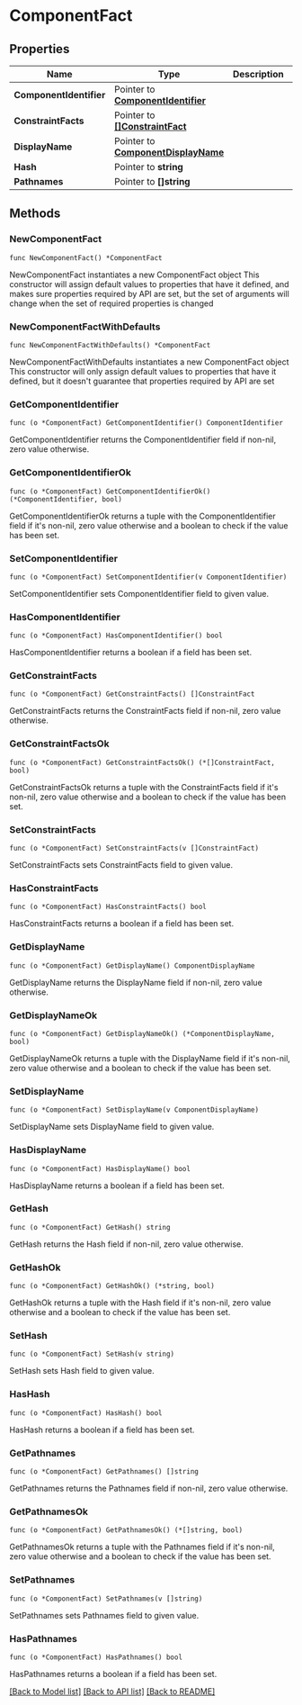 # ComponentFact

## Properties

Name | Type | Description | Notes
------------ | ------------- | ------------- | -------------
**ComponentIdentifier** | Pointer to [**ComponentIdentifier**](ComponentIdentifier.md) |  | [optional] 
**ConstraintFacts** | Pointer to [**[]ConstraintFact**](ConstraintFact.md) |  | [optional] 
**DisplayName** | Pointer to [**ComponentDisplayName**](ComponentDisplayName.md) |  | [optional] 
**Hash** | Pointer to **string** |  | [optional] 
**Pathnames** | Pointer to **[]string** |  | [optional] 

## Methods

### NewComponentFact

`func NewComponentFact() *ComponentFact`

NewComponentFact instantiates a new ComponentFact object
This constructor will assign default values to properties that have it defined,
and makes sure properties required by API are set, but the set of arguments
will change when the set of required properties is changed

### NewComponentFactWithDefaults

`func NewComponentFactWithDefaults() *ComponentFact`

NewComponentFactWithDefaults instantiates a new ComponentFact object
This constructor will only assign default values to properties that have it defined,
but it doesn't guarantee that properties required by API are set

### GetComponentIdentifier

`func (o *ComponentFact) GetComponentIdentifier() ComponentIdentifier`

GetComponentIdentifier returns the ComponentIdentifier field if non-nil, zero value otherwise.

### GetComponentIdentifierOk

`func (o *ComponentFact) GetComponentIdentifierOk() (*ComponentIdentifier, bool)`

GetComponentIdentifierOk returns a tuple with the ComponentIdentifier field if it's non-nil, zero value otherwise
and a boolean to check if the value has been set.

### SetComponentIdentifier

`func (o *ComponentFact) SetComponentIdentifier(v ComponentIdentifier)`

SetComponentIdentifier sets ComponentIdentifier field to given value.

### HasComponentIdentifier

`func (o *ComponentFact) HasComponentIdentifier() bool`

HasComponentIdentifier returns a boolean if a field has been set.

### GetConstraintFacts

`func (o *ComponentFact) GetConstraintFacts() []ConstraintFact`

GetConstraintFacts returns the ConstraintFacts field if non-nil, zero value otherwise.

### GetConstraintFactsOk

`func (o *ComponentFact) GetConstraintFactsOk() (*[]ConstraintFact, bool)`

GetConstraintFactsOk returns a tuple with the ConstraintFacts field if it's non-nil, zero value otherwise
and a boolean to check if the value has been set.

### SetConstraintFacts

`func (o *ComponentFact) SetConstraintFacts(v []ConstraintFact)`

SetConstraintFacts sets ConstraintFacts field to given value.

### HasConstraintFacts

`func (o *ComponentFact) HasConstraintFacts() bool`

HasConstraintFacts returns a boolean if a field has been set.

### GetDisplayName

`func (o *ComponentFact) GetDisplayName() ComponentDisplayName`

GetDisplayName returns the DisplayName field if non-nil, zero value otherwise.

### GetDisplayNameOk

`func (o *ComponentFact) GetDisplayNameOk() (*ComponentDisplayName, bool)`

GetDisplayNameOk returns a tuple with the DisplayName field if it's non-nil, zero value otherwise
and a boolean to check if the value has been set.

### SetDisplayName

`func (o *ComponentFact) SetDisplayName(v ComponentDisplayName)`

SetDisplayName sets DisplayName field to given value.

### HasDisplayName

`func (o *ComponentFact) HasDisplayName() bool`

HasDisplayName returns a boolean if a field has been set.

### GetHash

`func (o *ComponentFact) GetHash() string`

GetHash returns the Hash field if non-nil, zero value otherwise.

### GetHashOk

`func (o *ComponentFact) GetHashOk() (*string, bool)`

GetHashOk returns a tuple with the Hash field if it's non-nil, zero value otherwise
and a boolean to check if the value has been set.

### SetHash

`func (o *ComponentFact) SetHash(v string)`

SetHash sets Hash field to given value.

### HasHash

`func (o *ComponentFact) HasHash() bool`

HasHash returns a boolean if a field has been set.

### GetPathnames

`func (o *ComponentFact) GetPathnames() []string`

GetPathnames returns the Pathnames field if non-nil, zero value otherwise.

### GetPathnamesOk

`func (o *ComponentFact) GetPathnamesOk() (*[]string, bool)`

GetPathnamesOk returns a tuple with the Pathnames field if it's non-nil, zero value otherwise
and a boolean to check if the value has been set.

### SetPathnames

`func (o *ComponentFact) SetPathnames(v []string)`

SetPathnames sets Pathnames field to given value.

### HasPathnames

`func (o *ComponentFact) HasPathnames() bool`

HasPathnames returns a boolean if a field has been set.


[[Back to Model list]](../README.md#documentation-for-models) [[Back to API list]](../README.md#documentation-for-api-endpoints) [[Back to README]](../README.md)


